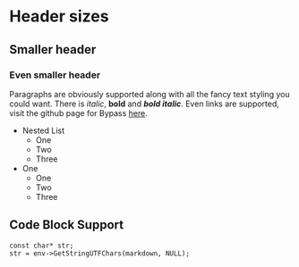 # Header sizes
## Smaller header
### Even smaller header

Paragraphs are obviously supported along with all the fancy text styling you could want.
There is *italic*, **bold** and ***bold italic***. Even links are supported, visit the
github page for Bypass [here](https://github.com/Uncodin/bypass).

* Nested List
	* One
	* Two
	* Three
* One
	* One
	* Two
	* Three

## Code Block Support

    const char* str;
    str = env->GetStringUTFChars(markdown, NULL);
			
